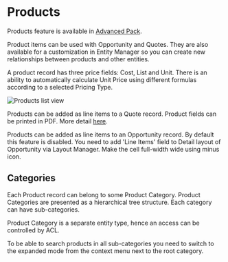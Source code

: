 # Products

Products feature is available in [Advanced Pack](https://www.espocrm.com/extensions/advanced-pack/).

Product items can be used with Opportunity and Quotes. They are also available for a customization in Entity Manager so you can create new relationships between products and other entities.

A product record has three price fields: Cost, List and Unit. There is an ability to automatically calculate Unit Price using different formulas according to a selected Pricing Type.

![Products list view](https://raw.githubusercontent.com/espocrm/documentation/master/_static/images/user-guide/products/products.png)

Products can be added as line items to a Quote record. Product fields can be printed in PDF. More detail [here](quotes.md#templates).

Products can be added as line items to an Opportunity record. By default this feature is disabled. You need to add 'Line Items' field to Detail layout of Opportunity via Layout Manager. Make the cell full-width wide using minus icon.

## Categories

Each Product record can belong to some Product Category. Product Categories are presented as a hierarchical tree structure. Each category can have sub-categories.

Product Category is a separate entity type, hence an access can be controlled by ACL.

To be able to search products in all sub-categories you need to switch to the expanded mode from the context menu next to the root category.
